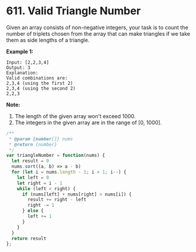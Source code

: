 # 611. Valid Triangle Number

Given an array consists of non-negative integers, your task is to count the number of triplets chosen from the array that can make triangles if we take them as side lengths of a triangle.

**Example 1:**
```
Input: [2,2,3,4]
Output: 3
Explanation:
Valid combinations are: 
2,3,4 (using the first 2)
2,3,4 (using the second 2)
2,2,3
```

**Note:**
1. The length of the given array won't exceed 1000.
2. The integers in the given array are in the range of [0, 1000].

```javascript
/**
 * @param {number[]} nums
 * @return {number}
 */
var triangleNumber = function(nums) {
  let result = 0
  nums.sort((a, b) => a - b)
  for (let i = nums.length - 1; i > 1; i--) {
    let left = 0
    let right = i - 1
    while (left < right) {
      if (nums[left] + nums[right] > nums[i]) {
        result += right - left
        right -= 1
      } else {
        left += 1
      }
    }
  }
  return result
};
```
